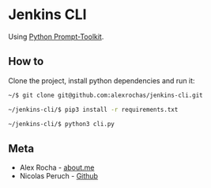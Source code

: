 # Jenkins CLI

Using [Python Prompt-Toolkit](https://github.com/prompt-toolkit/python-prompt-toolkit).

## How to

Clone the project, install python dependencies and run it:

```bash
~/$ git clone git@github.com:alexrochas/jenkins-cli.git
```

```bash
~/jenkins-cli/$ pip3 install -r requirements.txt
```

```bash
~/jenkins-cli/$ python3 cli.py
```

## Meta

* Alex Rocha - [about.me](http://about.me/alex.rochas)
* Nicolas Peruch - [Github](https://github.com/nicolasperuch)
